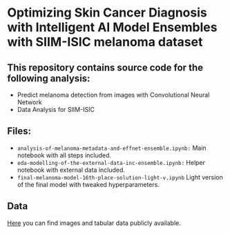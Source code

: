 # Optimizing Skin Cancer Diagnosis with Intelligent AI Model Ensembles with SIIM-ISIC melanoma dataset
## This repository contains source code for the following analysis:
  - Predict melanoma detection from images with Convolutional Neural Network
  - Data Analysis for SIIM-ISIC
## Files:
  - ``analysis-of-melanoma-metadata-and-effnet-ensemble.ipynb:`` Main notebook with all steps included.
  - ``eda-modelling-of-the-external-data-inc-ensemble.ipynb:`` Helper notebook with external data included.
  - ``final-melanoma-model-16th-place-solution-light-v.ipynb`` Light version of the final model with tweaked hyperparameters.
## Data
[Here](https://www.kaggle.com/c/siim-isic-melanoma-classification/data)  you can find images and tabular data publicly available.

